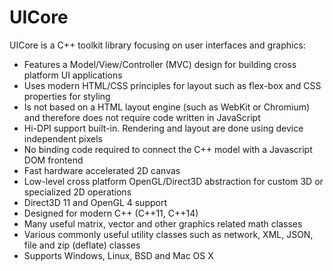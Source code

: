 # UICore
UICore is a C++ toolkit library focusing on user interfaces and graphics:
* Features a Model/View/Controller (MVC) design for building cross platform UI applications
* Uses modern HTML/CSS principles for layout such as flex-box and CSS properties for styling
* Is not based on a HTML layout engine (such as WebKit or Chromium) and therefore does not require code written in JavaScript
* Hi-DPI support built-in. Rendering and layout are done using device independent pixels
* No binding code required to connect the C++ model with a Javascript DOM frontend
* Fast hardware accelerated 2D canvas
* Low-level cross platform OpenGL/Direct3D abstraction for custom 3D or specialized 2D operations
* Direct3D 11 and OpenGL 4 support
* Designed for modern C++ (C++11, C++14)
* Many useful matrix, vector and other graphics related math classes
* Various commonly useful utility classes such as network, XML, JSON, file and zip (deflate) classes
* Supports Windows, Linux, BSD and Mac OS X
